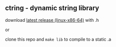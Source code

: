 ## ctring - dynamic string library

download [latest release (linux-x86-64)](https://github.com/arshpsps/ctring/releases) with .h

or

clone this repo and `make lib` to compile to a static .a
